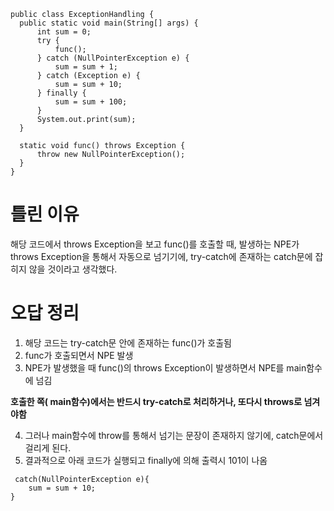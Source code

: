 ```
public class ExceptionHandling {
  public static void main(String[] args) {
      int sum = 0;
      try {
          func();
      } catch (NullPointerException e) {
          sum = sum + 1;
      } catch (Exception e) {
          sum = sum + 10;
      } finally {
          sum = sum + 100;
      }
      System.out.print(sum);
  }
 
  static void func() throws Exception {
      throw new NullPointerException(); 
  }
}
```

<h1>틀린 이유 </h1>

해당 코드에서 throws Exception을 보고 
func()를 호출할 때, 발생하는 NPE가 throws Exception을 통해서 자동으로 넘기기에, try-catch에 존재하는 catch문에 잡히지 않을 것이라고 생각했다. 

<h1>오답 정리 </h1>

1. 해당 코드는 try-catch문 안에 존재하는 func()가 호출됨
2. func가 호출되면서 NPE 발생 
3. NPE가 발생했을 때 func()의 throws Exception이 발생하면서 NPE를 main함수에 넘김

**호출한 쪽( main함수)에서는 반드시 try-catch로 처리하거나, 또다시 throws로 넘겨야함**

4. 그러나 main함수에 throw를 통해서 넘기는 문장이 존재하지 않기에, catch문에서 걸리게 된다. 
5. 결과적으로 아래 코드가 실행되고 finally에 의해 출력시 101이 나옴 
```
 catch(NullPointerException e){
    sum = sum + 10;
}
```


